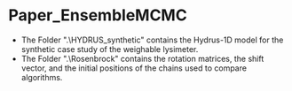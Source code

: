 # Paper_EnsembleMCMC

- The Folder ".\HYDRUS_synthetic" contains the Hydrus-1D model for the synthetic case study of the weighable lysimeter.
- The Folder ".\Rosenbrock" contains the rotation matrices, the shift vector, and the initial positions of the chains used to compare algorithms.
